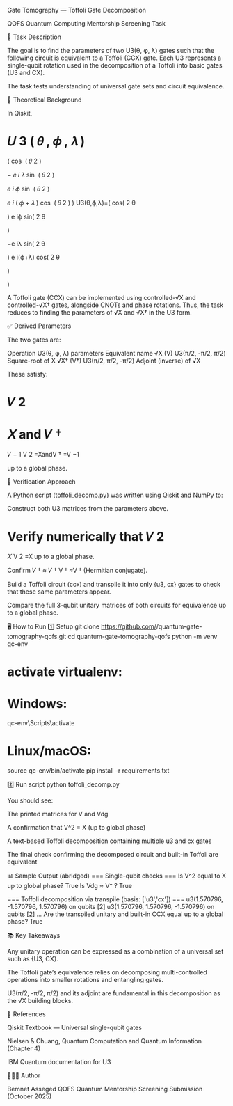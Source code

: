 Gate Tomography — Toffoli Gate Decomposition

QOFS Quantum Computing Mentorship Screening Task

📘 Task Description

The goal is to find the parameters of two U3(θ, φ, λ) gates such that the following circuit is equivalent to a Toffoli (CCX) gate.
Each U3 represents a single-qubit rotation used in the decomposition of a Toffoli into basic gates (U3 and CX).

The task tests understanding of universal gate sets and circuit equivalence.

🧮 Theoretical Background

In Qiskit,

𝑈
3
(
𝜃
,
𝜙
,
𝜆
)
=
(
cos
⁡
(
𝜃
2
)
	
−
𝑒
𝑖
𝜆
sin
⁡
(
𝜃
2
)


𝑒
𝑖
𝜙
sin
⁡
(
𝜃
2
)
	
𝑒
𝑖
(
𝜙
+
𝜆
)
cos
⁡
(
𝜃
2
)
)
U3(θ,ϕ,λ)=(
cos(
2
θ
	​

)
e
iϕ
sin(
2
θ
	​

)
	​

−e
iλ
sin(
2
θ
	​

)
e
i(ϕ+λ)
cos(
2
θ
	​

)
	​

)

A Toffoli gate (CCX) can be implemented using controlled-√X and controlled-√X† gates, alongside CNOTs and phase rotations.
Thus, the task reduces to finding the parameters of √X and √X† in the U3 form.

✅ Derived Parameters

The two gates are:

Operation	U3(θ, φ, λ) parameters	Equivalent name
√X (V)	U3(π/2, -π/2, π/2)	Square-root of X
√X† (V†)	U3(π/2, π/2, -π/2)	Adjoint (inverse) of √X

These satisfy:

𝑉
2
=
𝑋
and
𝑉
†
=
𝑉
−
1
V
2
=XandV
†
=V
−1

up to a global phase.

🧠 Verification Approach

A Python script (toffoli_decomp.py) was written using Qiskit and NumPy to:

Construct both U3 matrices from the parameters above.

Verify numerically that 
𝑉
2
=
𝑋
V
2
=X up to a global phase.

Confirm 
𝑉
†
≈
𝑉
†
V
†
≈V
†
 (Hermitian conjugate).

Build a Toffoli circuit (ccx) and transpile it into only {u3, cx} gates to check that these same parameters appear.

Compare the full 3-qubit unitary matrices of both circuits for equivalence up to a global phase.

🖥️ How to Run
1️⃣ Setup
git clone https://github.com/<your-username>/quantum-gate-tomography-qofs.git
cd quantum-gate-tomography-qofs
python -m venv qc-env
# activate virtualenv:
# Windows:
qc-env\Scripts\activate
# Linux/macOS:
source qc-env/bin/activate
pip install -r requirements.txt

2️⃣ Run script
python toffoli_decomp.py


You should see:

The printed matrices for V and Vdg

A confirmation that V^2 = X (up to global phase)

A text-based Toffoli decomposition containing multiple u3 and cx gates

The final check confirming the decomposed circuit and built-in Toffoli are equivalent

📊 Sample Output (abridged)
=== Single-qubit checks ===
Is V^2 equal to X up to global phase? True
Is Vdg ≈ V† ? True

=== Toffoli decomposition via transpile (basis: ['u3','cx']) ===
u3(1.570796, -1.570796, 1.570796) on qubits [2]
u3(1.570796, 1.570796, -1.570796) on qubits [2]
...
Are the transpiled unitary and built-in CCX equal up to a global phase? True

📚 Key Takeaways

Any unitary operation can be expressed as a combination of a universal set such as {U3, CX}.

The Toffoli gate’s equivalence relies on decomposing multi-controlled operations into smaller rotations and entangling gates.

U3(π/2, -π/2, π/2) and its adjoint are fundamental in this decomposition as the √X building blocks.

🧾 References

Qiskit Textbook — Universal single-qubit gates

Nielsen & Chuang, Quantum Computation and Quantum Information (Chapter 4)

IBM Quantum documentation for U3

👨🏽‍💻 Author

Bemnet Asseged
QOFS Quantum Mentorship Screening Submission
(October 2025)